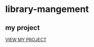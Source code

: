 # library-mangement
## my project
[VIEW MY PROJECT ]( https://akhil775.github.io/librarymangement/.)
